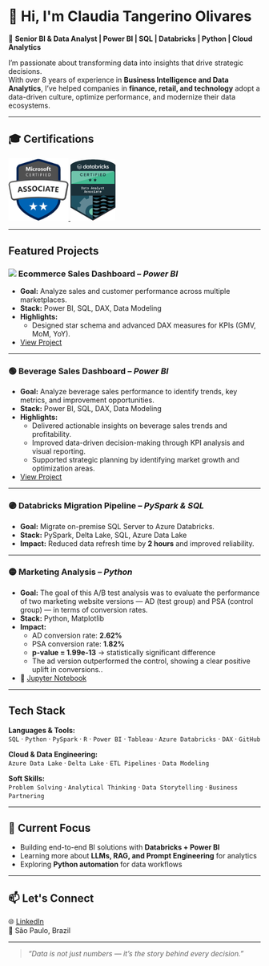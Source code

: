 # 👋 Hi, I'm Claudia Tangerino Olivares  

🎯 **Senior BI & Data Analyst | Power BI | SQL | Databricks | Python | Cloud Analytics**

I’m passionate about transforming data into insights that drive strategic decisions.  
With over 8 years of experience in **Business Intelligence and Data Analytics**, I’ve helped companies in **finance, retail, and technology** adopt a data-driven culture, optimize performance, and modernize their data ecosystems.

---

## 🎓 Certifications  

<p align="left">
  <a href="https://learn.microsoft.com/en-us/users/claudiatangerinoolivares-7995/credentials/a7568d3d04a347d7?ref=https%3A%2F%2Fwww.linkedin.com%2F">
    <img src="badge_PowerBI.png" alt="Power BI Data Analyst" width="120" />
  </a>
  <a href="https://credentials.databricks.com/65f61108-ec56-47c8-b40d-9ffa5b791e5d#acc.rjOg0XRT">
    <img src="badge_Databricks.png" alt="Databricks Certified Data Analyst" width="90" />
  </a>
</p>




---

## Featured Projects  

### <img src="https://img.icons8.com/color/48/000000/power-bi.png" width="20"/> Ecommerce Sales Dashboard – *Power BI* 
- **Goal:** Analyze sales and customer performance across multiple marketplaces.  
- **Stack:** Power BI, SQL, DAX, Data Modeling  
- **Highlights:**  
  - Designed star schema and advanced DAX measures for KPIs (GMV, MoM, YoY).  
- [View Project](https://app.powerbi.com/view?r=eyJrIjoiZWJlODZmNTItODlmNi00MmI0LWFjYWUtNGMwNzM3ZWNlYmJlIiwidCI6IjhlODhhNGE0LWNkYjctNGM3YS04MTRhLTk1OTMyY2RhM2Q5ZiJ9)  

---

### 🟢 Beverage Sales Dashboard – *Power BI*  
- **Goal:** Analyze beverage sales performance to identify trends, key metrics, and improvement opportunities.  
- **Stack:** Power BI, SQL, DAX, Data Modeling  
- **Highlights:**  
  - Delivered actionable insights on beverage sales trends and profitability.  
  - Improved data-driven decision-making through KPI analysis and visual reporting.  
  - Supported strategic planning by identifying market growth and optimization areas.    
- [View Project](Beverages_orders.pbix)  

---


### 🟣 Databricks Migration Pipeline – *PySpark & SQL*  
- **Goal:** Migrate on-premise SQL Server to Azure Databricks.  
- **Stack:** PySpark, Delta Lake, SQL, Azure Data Lake  
- **Impact:** Reduced data refresh time by **2 hours** and improved reliability.  

---

### 🟡 Marketing Analysis – *Python*  
- **Goal:** The goal of this A/B test analysis was to evaluate the performance of two marketing website versions — AD (test group) and PSA (control group) — in terms of conversion rates.  
- **Stack:** Python, Matplotlib  
- **Impact:**
  - AD conversion rate: **2.62%**
  - PSA conversion rate: **1.82%**
  - **p-value = 1.99e-13** → statistically significant difference  
  - The ad version outperformed the control, showing a clear positive uplift in conversions..  
- 📘 [Jupyter Notebook](testAB.ipynb)  

---

## Tech Stack  

**Languages & Tools:**  
`SQL` · `Python` · `PySpark` · `R` · `Power BI` · `Tableau` · `Azure Databricks` · `DAX` · `GitHub`  

**Cloud & Data Engineering:**  
`Azure Data Lake` · `Delta Lake` · `ETL Pipelines` · `Data Modeling`   

**Soft Skills:**  
`Problem Solving` · `Analytical Thinking` · `Data Storytelling` · `Business Partnering`

---

## 🧠 Current Focus  
- Building end-to-end BI solutions with **Databricks + Power BI**  
- Learning more about **LLMs, RAG, and Prompt Engineering** for analytics  
- Exploring **Python automation** for data workflows  

---

## 📫 Let's Connect  

🌐 [LinkedIn](https://www.linkedin.com/in/claudiatangerino)  
📍 São Paulo, Brazil  

---

> *“Data is not just numbers — it’s the story behind every decision.”*
